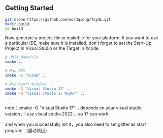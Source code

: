 
## Getting Started


```bash
git clone https://github.com/wordqiong/ToyGL.git
mkdir build
cd build
```

Now generate a project file or makefile for your platform. If you want to use a particular IDE, make sure it is installed; don't forget to set the Start-Up Project in Visual Studio or the Target in Xcode.

```bash
# UNIX Makefile
cmake ..

# Mac OSX
cmake -G "Xcode" ..

# Microsoft Windows
cmake -G "Visual Studio 17" ..
cmake -G "Visual Studio 17 Win64" ..
...
```
note：cmake -G "Visual Studio 17" .. depends on your visual studio version，I use visual studio 2022 ，so 17 can work

and when you successfully init it，you also need to set glitter as start program （启动项目）


